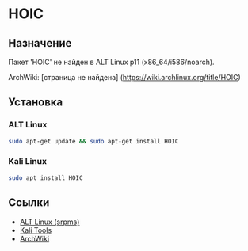 # HOIC

## Назначение

Пакет 'HOIC' не найден в ALT Linux p11 (x86_64/i586/noarch).

ArchWiki: [страница не найдена] (https://wiki.archlinux.org/title/HOIC)

## Установка

### ALT Linux
```bash
sudo apt-get update && sudo apt-get install HOIC
```

### Kali Linux
```bash
sudo apt install HOIC
```

## Ссылки

- [ALT Linux (srpms)](https://packages.altlinux.org/ru/p11/srpms/HOIC/)
- [Kali Tools](https://www.kali.org/tools/HOIC/)
- [ArchWiki](https://wiki.archlinux.org/title/HOIC)

